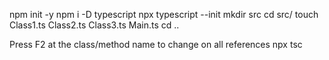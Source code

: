 npm init -y
npm i -D typescript
npx typescript --init
mkdir src
cd src/
touch Class1.ts Class2.ts Class3.ts Main.ts
cd ..

Press F2 at the class/method name to change on all references
npx tsc
